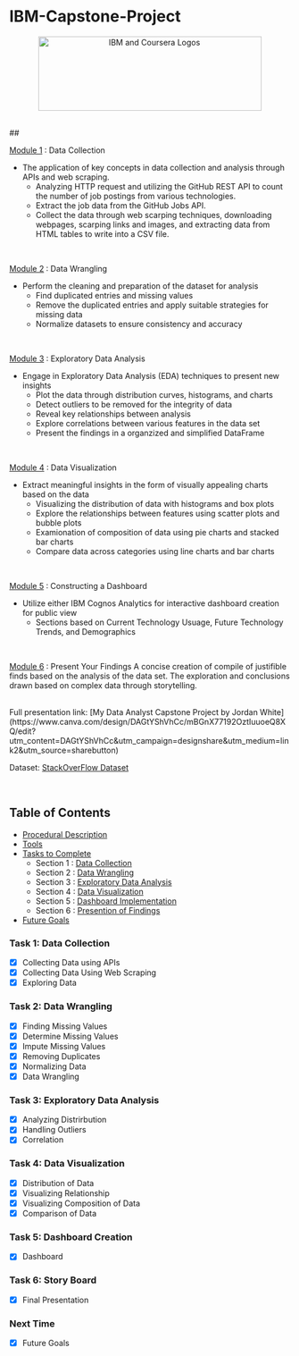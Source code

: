 # IBM-Capstone-Project
<p align="center">
    <img src="https://howtolearnmachinelearning.com/wp-content/uploads/2021/04/coursera_machine_learning_ibm.png?raw=true" alt="IBM and Coursera Logos" width="400" height="133"/>
</p>

<br/>
## 


<br/>

<ins>Module 1</ins> : Data Collection
- The application of key concepts in data collection and analysis through APIs and web scraping.
  -  Analyzing HTTP request and utilizing the GitHub REST API to count the number of job postings from various technologies.
  -  Extract the job data from the GitHub Jobs API.
  -  Collect the data through web scarping techniques, downloading webpages, scarping links and images, and extracting data from HTML tables to write into a CSV file.
    
<br/>

<ins>Module 2</ins> :  Data Wrangling
- Perform the cleaning and preparation of the dataset for analysis
    - Find duplicated entries and missing values
    - Remove the duplicated entries and apply suitable strategies for missing data
    - Normalize datasets to ensure consistency and accuracy
 
<br/>

<ins>Module 3</ins> :  Exploratory Data Analysis
- Engage in Exploratory Data Analysis (EDA) techniques to present new insights
    - Plot the data through distribution curves, histograms, and charts
    - Detect outliers to be removed for the integrity of data
    - Reveal key relationships between analysis
    - Explore correlations between various features in the data set
    - Present the findings in a organzized and simplified DataFrame

<br/>

<ins>Module 4</ins> :  Data Visualization
- Extract meaningful insights in the form of visually appealing charts based on the data
    - Visualizing the distribution of data with histograms and box plots
    - Explore the relationships between features using scatter plots and bubble plots
    - Examionation of composition of data using pie charts and stacked bar charts
    - Compare data across categories using line charts and bar charts

<br/>

<ins>Module 5</ins> :  Constructing a Dashboard
- Utilize either IBM Cognos Analytics for interactive dashboard creation for public view
    - Sections based on Current Technology Usuage, Future Technology Trends, and Demographics

<br/>

<ins>Module 6</ins> :  Present Your Findings
A concise creation of compile of justifible finds based on the analysis of the data set. The exploration and conclusions drawn based on complex data through storytelling.

<br/>
Full presentation link: [My Data Analyst Capstone Project by Jordan White] (https://www.canva.com/design/DAGtYShVhCc/mBGnX77192OztIuuoeQ8XQ/edit?utm_content=DAGtYShVhCc&utm_campaign=designshare&utm_medium=link2&utm_source=sharebutton)

<br/>

Dataset: [StackOverFlow Dataset](https://cf-courses-data.s3.us.cloud-object-storage.appdomain.cloud/T3iZyjwN9ifjS-B0JaYVgw/survey-data-updated%205.csv)

<br/>

Table of Contents
--
  - [Procedural Description](#data-description)
  - [Tools](#tools)
  - [Tasks to Complete](#tasks-to-complete)
    - Section 1 : [Data Collection](#task-1-data-collection)
    - Section 2 : [Data Wrangling](#task-2-data-wrangling)
    - Section 3 : [Exploratory Data Analysis](#task-3-exploratory-data-analysis)
    - Section 4 : [Data Visualization](#task-4-data-visualization)
    - Section 5 : [Dashboard Implementation](#task-5-dashboard-implementation)
    - Section 6 : [Presention of Findings](#task-6-presentation-of-findings)
  - [Future Goals](#future-goals)

### Task 1: Data Collection
- [x] Collecting Data using APIs
- [x] Collecting Data Using Web Scraping
- [x] Exploring Data

### Task 2: Data Wrangling
- [x] Finding Missing Values
- [x] Determine Missing Values
- [x] Impute Missing Values
- [x] Removing Duplicates
- [x] Normalizing Data
- [x] Data Wrangling

### Task 3: Exploratory Data Analysis
- [x] Analyzing Distrirbution
- [x] Handling Outliers
- [x] Correlation

### Task 4: Data Visualization
- [x] Distribution of Data
- [x] Visualizing Relationship
- [x] Visualizing Composition of Data
- [x] Comparison of Data

### Task 5: Dashboard Creation
- [x] Dashboard

### Task 6: Story Board
- [x] Final Presentation
### Next Time
- [x] Future Goals

